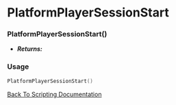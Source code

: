 # PlatformPlayerSessionStart

### PlatformPlayerSessionStart()
- ***Returns:*** 

### Usage

```Lua
PlatformPlayerSessionStart()
```


[Back To Scripting Documentation](../README.md)
